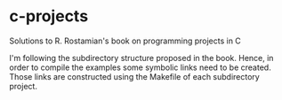 # c-projects
Solutions to R. Rostamian's book on programming projects in C

I'm following the subdirectory structure proposed in the book. Hence,
in order to compile the examples some symbolic links need to be created.
Those links are constructed using the Makefile of each subdirectory project.

